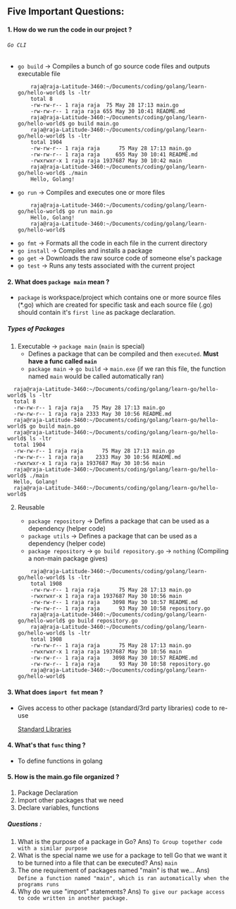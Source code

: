 

## Five Important Questions:

#### 1. How do we run the code in our project ?

###### `Go CLI`

* `go build` -> Compiles a bunch of go source code files and outputs executable file
    ```shellscript
        raja@raja-Latitude-3460:~/Documents/coding/golang/learn-go/hello-world$ ls -ltr
        total 8
        -rw-rw-r-- 1 raja raja  75 May 28 17:13 main.go
        -rw-rw-r-- 1 raja raja 655 May 30 10:41 README.md
        raja@raja-Latitude-3460:~/Documents/coding/golang/learn-go/hello-world$ go build main.go 
        raja@raja-Latitude-3460:~/Documents/coding/golang/learn-go/hello-world$ ls -ltr
        total 1904
        -rw-rw-r-- 1 raja raja      75 May 28 17:13 main.go
        -rw-rw-r-- 1 raja raja     655 May 30 10:41 README.md
        -rwxrwxr-x 1 raja raja 1937687 May 30 10:42 main
        raja@raja-Latitude-3460:~/Documents/coding/golang/learn-go/hello-world$ ./main 
        Hello, Golang!
    ```
* `go run` -> Compiles and executes one or more files
    ```shellscript
        raja@raja-Latitude-3460:~/Documents/coding/golang/learn-go/hello-world$ go run main.go 
        Hello, Golang!
        raja@raja-Latitude-3460:~/Documents/coding/golang/learn-go/hello-world$ 
    ```
* `go fmt` -> Formats all the code in each file in the current directory
* `go install` -> Compiles and installs a package
* `go get` -> Downloads the raw source code of someone else's package
* `go test` -> Runs any tests associated with the current project

#### 2. What does `package main` mean ?

* `package` is workspace/project which contains one or more source files (*.go) which are created for specific task and each source file (.go) should contain it's `first line` as package declaration.

##### Types of Packages
1. Executable -> `package main` (`main` is special)
   *    Defines a package that can be compiled and then `executed`. **Must have a func called `main`**
   *    `package main` -> `go build` -> `main.exe` (if we ran this file, the function named `main` would be called automatically ran)
  ```shellscript
    raja@raja-Latitude-3460:~/Documents/coding/golang/learn-go/hello-world$ ls -ltr
    total 8
    -rw-rw-r-- 1 raja raja   75 May 28 17:13 main.go
    -rw-rw-r-- 1 raja raja 2333 May 30 10:56 README.md
    raja@raja-Latitude-3460:~/Documents/coding/golang/learn-go/hello-world$ go build main.go 
    raja@raja-Latitude-3460:~/Documents/coding/golang/learn-go/hello-world$ ls -ltr
    total 1904
    -rw-rw-r-- 1 raja raja      75 May 28 17:13 main.go
    -rw-rw-r-- 1 raja raja    2333 May 30 10:56 README.md
    -rwxrwxr-x 1 raja raja 1937687 May 30 10:56 main
    raja@raja-Latitude-3460:~/Documents/coding/golang/learn-go/hello-world$ ./main 
    Hello, Golang!
    raja@raja-Latitude-3460:~/Documents/coding/golang/learn-go/hello-world$ 
  ```

2. Reusable
   * `package repository` -> Defins a package that can be used as a dependency (helper code)
   * `package utils` -> Defines a package that can be used as a dependency (helper code)
   *    `package repository` -> `go build repository.go` -> `nothing` (Compiling a non-main package gives)

    ```shellscript
        raja@raja-Latitude-3460:~/Documents/coding/golang/learn-go/hello-world$ ls -ltr
        total 1908
        -rw-rw-r-- 1 raja raja      75 May 28 17:13 main.go
        -rwxrwxr-x 1 raja raja 1937687 May 30 10:56 main
        -rw-rw-r-- 1 raja raja    3098 May 30 10:57 README.md
        -rw-rw-r-- 1 raja raja      93 May 30 10:58 repository.go
        raja@raja-Latitude-3460:~/Documents/coding/golang/learn-go/hello-world$ go build repository.go
        raja@raja-Latitude-3460:~/Documents/coding/golang/learn-go/hello-world$ ls -ltr
        total 1908
        -rw-rw-r-- 1 raja raja      75 May 28 17:13 main.go
        -rwxrwxr-x 1 raja raja 1937687 May 30 10:56 main
        -rw-rw-r-- 1 raja raja    3098 May 30 10:57 README.md
        -rw-rw-r-- 1 raja raja      93 May 30 10:58 repository.go
        raja@raja-Latitude-3460:~/Documents/coding/golang/learn-go/hello-world$
    ```

#### 3. What does `import fmt` mean ?

* Gives access to other package (standard/3rd party libraries) code to re-use

  [Standard Libraries](https://golang.org/pkg/)

#### 4. What's that `func` thing ?

* To define functions in golang

#### 5. How is the main.go file organized ?

1. Package Declaration
2. Import other packages that we need
3. Declare variables, functions

##### Questions :
1. What is the purpose of a package in Go?
   Ans) `To Group together code with a similar purpose`
2. What is the special name we use for a package to tell Go that we want it to be turned into a file that can be executed?
   Ans) `main`
3. The one requirement of packages named "main" is that we...
    Ans) `Define a function named "main", which is ran automatically when the programs runs`
4. Why do we use "import" statements?
    Ans) `To give our package access to code written in another package.`